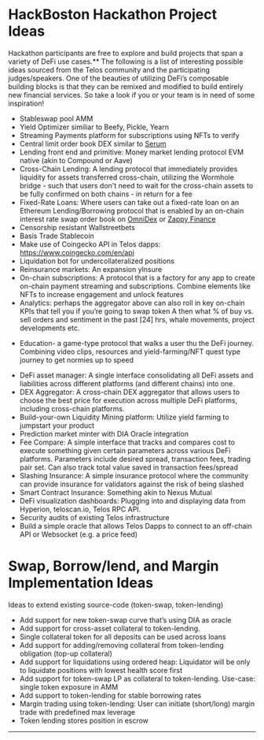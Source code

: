 # HackBoston Hackathon Project Ideas

Hackathon participants are free to explore and build projects that span a variety of DeFi use cases.** The following is a list of interesting possible ideas sourced from the Telos community and the participating judges/speakers. One of the beauties of utilizing DeFi’s composable building blocks is that they can be remixed and modified to build entirely new financial services. So take a look if you or your team is in need of some inspiration! 

* Stableswap pool AMM
* Yield Optimizer similiar to Beefy, Pickle, Yearn
* Streaming Payments platform for subscriptions using NFTs to verify
* Central limit order book DEX similar to [Serum](https://www.projectserum.com/)
* Lending front end and primitive: Money market lending protocol EVM native (akin to Compound or Aave)
* Cross-Chain Lending: A lending protocol that immediately provides liquidity for assets transferred cross-chain, utilizing the Wormhole bridge - such that users don't need to wait for the cross-chain assets to be fully confirmed on both chains - in return for a fee
* Fixed-Rate Loans: Where users can take out a fixed-rate loan on an Ethereum Lending/Borrowing protocol that is enabled by an on-chain interest rate swap order book on [OmniDex](https://omnidex.finance/) or [Zappy Finance](https://www.zappy.finance/liquidity/pool?main=0x9a271e3748f59222f5581bae2540daa5806b3f77&base=tlos)
* Censorship resistant Wallstreetbets
* Basis Trade Stablecoin
* Make use of Coingecko API in Telos dapps: https://www.coingecko.com/en/api
* Liquidation bot for undercollateralized positions
* Reinsurance markets: An expansion yInsure
* On-chain subscriptions: A protocol that is a factory for any app to create on-chain payment streaming and subscriptions. Combine elements like NFTs to increase engagement and unlock features
* Analytics: perhaps the aggregator above can also roll in key on-chain KPIs that tell you if you’re going to swap token A then what % of buy vs. sell orders and sentiment in the past [24] hrs, whale movements, project developments etc.
- Education- a game-type protocol that walks a user thu the DeFi journey. Combining video clips, resources and yield-farming/NFT quest type journey to get normies up to speed
* DeFi asset manager: A single interface consolidating all DeFi assets and liabilities across different platforms (and different chains) into one.
* DEX Aggregator: A cross-chain DEX aggregator that allows users to choose the best price for execution across multiple DeFi platforms, including cross-chain platforms.
* Build-your-own Liquidity Mining platform: Utilize yield farming to jumpstart your product
* Prediction market minter with DIA Oracle integration
* Fee Compare: A simple interface that tracks and compares cost to execute something given certain parameters across various DeFi platforms. Parameters include desired spread, transaction fees, trading pair set. Can also track total value saved in transaction fees/spread
* Slashing Insurance: A simple insurance protocol where the community can provide insurance for validators against the risk of being slashed
* Smart Contract Insurance: Something akin to Nexus Mutual
* DeFi visualization dashboards: Plugging into and displaying data from Hyperion, teloscan.io, Telos RPC API. 
* Security audits of existing Telos infrastructure
* Build a simple oracle that allows Telos Dapps to connect to an off-chain API or Websocket (e.g. a price feed)

# Swap, Borrow/lend, and Margin Implementation Ideas

Ideas to extend existing source-code (token-swap, token-lending)

* Add support for new token-swap curve that’s using DIA as oracle
* Add support for cross-asset collateral to token-lending.
* Single collateral token for all deposits can be used across loans
* Add support for adding/removing collateral from token-lending obligation (top-up collateral)
* Add support for liquidations using ordered heap: Liquidator will be only to liquidate positions with lowest health score first
* Add support for token-swap LP as collateral to token-lending. Use-case: single token exposure in AMM
* Add support to token-lending for stable borrowing rates
* Margin trading using token-lending: User can initiate (short/long) margin trade with predefined max leverage 
* Token lending stores position in escrow


---------- 

